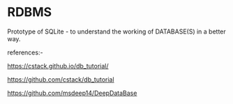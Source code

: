# RDBMS
Prototype of SQLite - to understand the working of DATABASE(S) in a better way.


references:-

https://cstack.github.io/db_tutorial/

https://github.com/cstack/db_tutorial

https://github.com/msdeep14/DeepDataBase
